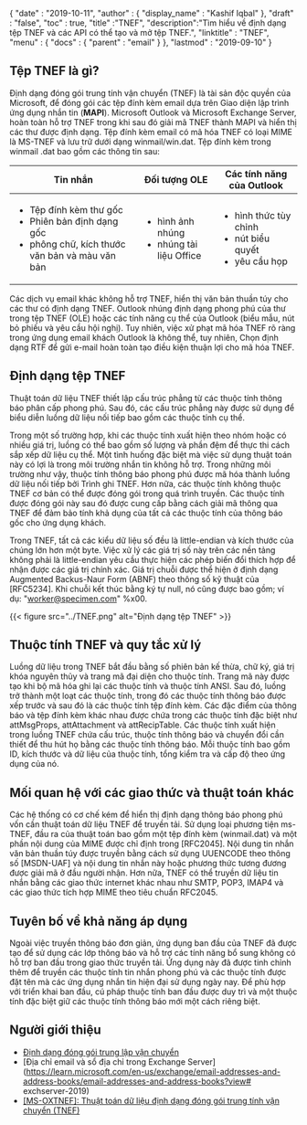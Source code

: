 {
  "date" : "2019-10-11",
  "author" : {
    "display_name" : "Kashif Iqbal"
},
  "draft" : "false",
  "toc" : true,
  "title" :"TNEF",
  "description":"Tìm hiểu về định dạng tệp TNEF và các API có thể tạo và mở tệp TNEF.",
  "linktitle" : "TNEF",
  "menu" : {
    "docs" : {
      "parent" : "email"
}
},
  "lastmod" : "2019-09-10"
}

## Tệp TNEF là gì?

Định dạng đóng gói trung tính vận chuyển (TNEF) là tài sản độc quyền của Microsoft, để đóng gói các tệp đính kèm email dựa trên Giao diện lập trình ứng dụng nhắn tin (**MAPI**). Microsoft Outlook và Microsoft Exchange Server, hoàn toàn hỗ trợ TNEF trong khi sau đó giải mã TNEF thành MAPI và hiển thị các thư được định dạng. Tệp đính kèm email có mã hóa TNEF có loại MIME là MS-TNEF và lưu trữ dưới dạng winmail/win.dat. Tệp đính kèm trong winmail .dat bao gồm các thông tin sau:


|Tin nhắn|Đối tượng OLE|Các tính năng của Outlook
---|---|---|
|<ul><li> Tệp đính kèm thư gốc</li><li> Phiên bản định dạng gốc</li><li> phông chữ, kích thước văn bản và màu văn bản</li></ul> |<ul><li> hình ảnh nhúng</li><li> nhúng tài liệu Office</li></ul> |<ul><li> hình thức tùy chỉnh</li><li> nút biểu quyết</li><li> yêu cầu họp</li></ul>


Các dịch vụ email khác không hỗ trợ TNEF, hiển thị văn bản thuần túy cho các thư có định dạng TNEF. Outlook nhúng định dạng phong phú của thư trong tệp TNEF (OLE) hoặc các tính năng cụ thể của Outlook (biểu mẫu, nút bỏ phiếu và yêu cầu hội nghị). Tuy nhiên, việc xử phạt mã hóa TNEF rõ ràng trong ứng dụng email khách Outlook là không thể, tuy nhiên, Chọn định dạng RTF để gửi e-mail hoàn toàn tạo điều kiện thuận lợi cho mã hóa TNEF.

## Định dạng tệp TNEF

Thuật toán dữ liệu TNEF thiết lập cấu trúc phẳng từ các thuộc tính thông báo phân cấp phong phú. Sau đó, các cấu trúc phẳng này được sử dụng để biểu diễn luồng dữ liệu nối tiếp bao gồm các thuộc tính cụ thể.

Trong một số trường hợp, khi các thuộc tính xuất hiện theo nhóm hoặc có nhiều giá trị, luồng có thể bao gồm số lượng và phần đệm để thực thi cách sắp xếp dữ liệu cụ thể. Một tình huống đặc biệt mà việc sử dụng thuật toán này có lợi là trong môi trường nhắn tin không hỗ trợ. Trong những môi trường như vậy, thuộc tính thông báo phong phú được mã hóa thành luồng dữ liệu nối tiếp bởi Trình ghi TNEF. Hơn nữa, các thuộc tính không thuộc TNEF cơ bản có thể được đóng gói trong quá trình truyền. Các thuộc tính được đóng gói này sau đó được cung cấp bằng cách giải mã thông qua TNEF để đảm bảo tính khả dụng của tất cả các thuộc tính của thông báo gốc cho ứng dụng khách.

Trong TNEF, tất cả các kiểu dữ liệu số đều là little-endian và kích thước của chúng lớn hơn một byte. Việc xử lý các giá trị số này trên các nền tảng không phải là little-endian yêu cầu thực hiện các phép biến đổi thích hợp để nhận được các giá trị chính xác. Giá trị chuỗi được thể hiện ở định dạng Augmented Backus-Naur Form (ABNF) theo thông số kỹ thuật của [RFC5234]. Khi chuỗi kết thúc bằng ký tự null, nó cũng được bao gồm; ví dụ: "worker@specimen.com" %x00.

{{< figure src="../TNEF.png" alt="Định dạng tệp TNEF" >}}

## Thuộc tính TNEF và quy tắc xử lý ##

Luồng dữ liệu trong TNEF bắt đầu bằng số phiên bản kế thừa, chữ ký, giá trị khóa nguyên thủy và trang mã đại diện cho thuộc tính. Trang mã này được tạo khi bộ mã hóa ghi lại các thuộc tính và thuộc tính ANSI. Sau đó, luồng trở thành một loạt các thuộc tính, trong đó các thuộc tính thông báo được xếp trước và sau đó là các thuộc tính tệp đính kèm. Các đặc điểm của thông báo và tệp đính kèm khác nhau được chứa trong các thuộc tính đặc biệt như attMsgProps, attAttachment và attRecipTable. Các thuộc tính xuất hiện trong luồng TNEF chứa cấu trúc, thuộc tính thông báo và chuyển đổi cần thiết để thu hút họ bằng các thuộc tính thông báo. Mỗi thuộc tính bao gồm ID, kích thước và dữ liệu của thuộc tính, tổng kiểm tra và cấp độ theo ứng dụng của nó.

## Mối quan hệ với các giao thức và thuật toán khác ##

Các hệ thống có cơ chế kém để hiển thị định dạng thông báo phong phú vốn cần thuật toán dữ liệu TNEF để truyền tải. Sử dụng loại phương tiện ms-TNEF, đầu ra của thuật toán bao gồm một tệp đính kèm (winmail.dat) và một phần nội dung của MIME được chỉ định trong [RFC2045]. Nội dung tin nhắn văn bản thuần túy được truyền bằng cách sử dụng UUENCODE theo thông số [MSDN-UAF] và nội dung tin nhắn này hoặc phương thức tương đương được giải mã ở đầu người nhận. Hơn nữa, TNEF có thể truyền dữ liệu tin nhắn bằng các giao thức internet khác nhau như SMTP, POP3, IMAP4 và các giao thức tích hợp MIME theo tiêu chuẩn RFC2045.

## Tuyên bố về khả năng áp dụng ##

Ngoài việc truyền thông báo đơn giản, ứng dụng ban đầu của TNEF đã được tạo để sử dụng các lớp thông báo và hỗ trợ các tính năng bổ sung không có hỗ trợ ban đầu trong giao thức truyền tải. Ứng dụng này đã được tinh chỉnh thêm để truyền các thuộc tính tin nhắn phong phú và các thuộc tính được đặt tên mà các ứng dụng nhắn tin hiện đại sử dụng ngày nay. Để phù hợp với triển khai ban đầu, cú pháp thuộc tính ban đầu được duy trì và một thuộc tính đặc biệt giữ các thuộc tính thông báo mới một cách riêng biệt.

## Người giới thiệu

* [Định dạng đóng gói trung lập vận chuyển](https://en.wikipedia.org/wiki/Transport_Neutral_Encapsulation_Format)
* [Địa chỉ email và sổ địa chỉ trong Exchange Server](https://learn.microsoft.com/en-us/exchange/email-addresses-and-address-books/email-addresses-and-address-books?view# exchserver-2019)
* [[MS-OXTNEF]: Thuật toán dữ liệu định dạng đóng gói trung tính vận chuyển (TNEF)](https://msdn.microsoft.com/en-us/library/cc425498(v#exchg.80).aspx)


